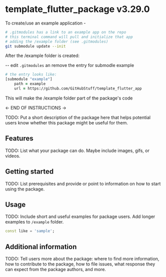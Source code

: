 # template_flutter_package v3.29.0

To create/use an example application -

```zsh
# .gitmodules has a link to an example app on the repo
# this terminal command will pull and initialize that app
# adding the /example folder (see .gitmodules)
git submodule update --init
```

After the /example folder is created:

-- edit ```.gitmodules``` an remove the entry for submodle example

```zsh
# the entry looks like:
[submodule "example"]
    path = example
    url = https://github.com/GitHubStuff/template_flutter_app
```

This will make the /example folder part of the package's code

<- END OF INSTRUCTIONS ->

TODO: Put a short description of the package here that helps potential users
know whether this package might be useful for them.

## Features

TODO: List what your package can do. Maybe include images, gifs, or videos.

## Getting started

TODO: List prerequisites and provide or point to information on how to
start using the package.

## Usage

TODO: Include short and useful examples for package users. Add longer examples
to `/example` folder.

```dart
const like = 'sample';
```

## Additional information

TODO: Tell users more about the package: where to find more information, how to
contribute to the package, how to file issues, what response they can expect
from the package authors, and more.
